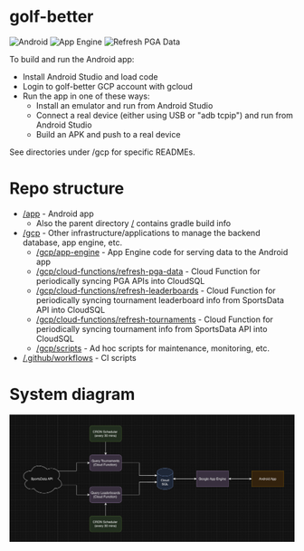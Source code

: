 # golf-better
![Android](https://github.com/golfbetterapp/golf-better/actions/workflows/android.yml/badge.svg) ![App Engine](https://github.com/golfbetterapp/golf-better/actions/workflows/app_engine.yml/badge.svg) ![Refresh PGA Data](https://github.com/golfbetterapp/golf-better/actions/workflows/refresh_pga_data_function.yml/badge.svg)

To build and run the Android app:
- Install Android Studio and load code
- Login to golf-better GCP account with gcloud
- Run the app in one of these ways:
  - Install an emulator and run from Android Studio
  - Connect a real device (either using USB or "adb tcpip") and run from Android Studio
  - Build an APK and push to a real device

See directories under /gcp for specific READMEs.

# Repo structure

- [/app](/app) - Android app
  - Also the parent directory [/](/) contains gradle build info
- [/gcp](/gcp) - Other infrastructure/applications to manage the backend database, app engine, etc.
  - [/gcp/app-engine](/gcp/app-engine) - App Engine code for serving data to the Android app
  - [/gcp/cloud-functions/refresh-pga-data](/gcp/cloud-functions/refresh-pga-data) - Cloud Function for periodically syncing PGA APIs into CloudSQL
  - [/gcp/cloud-functions/refresh-leaderboards](/gcp/cloud-functions/refresh-leaderboards) - Cloud Function for periodically syncing tournament leaderboard info from SportsData API into CloudSQL
  - [/gcp/cloud-functions/refresh-tournaments](/gcp/cloud-functions/refresh-tournaments) - Cloud Function for periodically syncing tournament info from SportsData API into CloudSQL
  - [/gcp/scripts](/gcp/scripts) - Ad hoc scripts for maintenance, monitoring, etc.
- [/.github/workflows](/.github/workflows) - CI scripts

# System diagram

![System Diagram](system-diagram.png)
